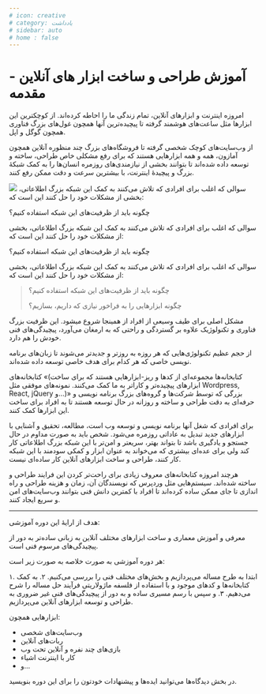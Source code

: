 ```yaml
---
# icon: creative
# category: یادداشت
# sidebar: auto
# home : false
---
```

# آموزش طراحی و ساخت ابزار های آنلاین - مقدمه
امروزه اینترنت و ابزارهای آنلاین، تمام زندگی ما را احاطه کرده‌اند. از کوچکترین این ابزارها مثل ساعت‌های هوشمند گرفته تا پیچیده‌ترین آنها همچون غول‌های بزرگ فناوری همچون گوگل و اپل.

از وب‌سایت‌های کوچک شخصی گرفته تا فروشگاه‌های بزرگ چند منظوره آنلاین همچون آمازون، همه و همه ابزارهایی هستند که برای رفع مشکلی خاص طراحی، ساخته و توسعه داده شده‌اند تا بتوانند بخشی از نیازمندی‌های روزمره انسان‌ها را به کمک شبکهٔ بزرگ و پیچیدهٔ اینترنت، با بیشترین سرعت و دقت ممکن رفع کنند.

<!-- more -->
![](/assets/images/etools-tuts/web-development.jpg)
سوالی که اغلب برای افرادی که تلاش می‌کنند به کمک این شبکه بزرگ اطلاعاتی، بخشی از مشکلات خود را حل کنند این است که:

چگونه باید از ظرفیت‌های این شبکه استفاده کنیم؟

سوالی که اغلب برای افرادی که تلاش می‌کنند به کمک این شبکه بزرگ اطلاعاتی، بخشی از مشکلات خود را حل کنند این است که:

چگونه باید از ظرفیت‌های این شبکه استفاده کنیم؟

سوالی که اغلب برای افرادی که تلاش می‌کنند به کمک این شبکه بزرگ اطلاعاتی، بخشی از مشکلات خود را حل کنند این است که:

> چگونه باید از ظرفیت‌های این شبکه استفاده کنیم؟
>
> چگونه ابزارهایی را به فراخور نیازی که داریم، بسازیم؟

مشکل اصلی برای طیف وسیعی از افراد از همینجا شروع میشود. این ظرفیت بزرگ فناوری و تکنولوژیک علاوه بر گستردگی و راحتی که به ارمغان می‌آورد، پیچیدگی‌های فنی خودش را هم دارد.

از حجم عظیم تکنولوژی‌هایی که هر روزه به روزتر و جدیدتر می‌شوند تا زبان‌های برنامه نویسی خاصی که هر کدام برای هدف خاصی توسعه داده شده‌اند.

 کتابخانه‌های «(کتابخانه‌ها مجموعه‌ای از کدها و ریز-ابزارهایی هستند که برای ساخت ابزارهای پیچیده‌تر و کاراتر  به ما کمک می‌کنند. نمونه‌های موفقی مثل Wordpress, React, jQuery و…)» بزرگی که توسط شرکت‌ها و گروه‌های بزرگ برنامه نویسی و حرفه‌ای به دقت طراحی و ساخته  و روزانه در حال توسعه هستند تا به افراد برای ساخت این ابزارها کمک کنند.

برای افرادی که شغل آنها برنامه نویسی و توسعه وب است، مطالعه، تحقیق و آشنایی با ابزارهای جدید تبدیل به عاداتی روزمره می‌شود. شخص باید به صورت مداوم در حال جستجو و یادگیری باشد تا بتواند بهتر، سریعتر و امن‌تر با این شبکه بزرگ اطلاعاتی کار کند ولی برای عده‌ای بیشتری که می‌خواند به عنوان ابزار و کمکی سودمند با این شبکه کار کنند، طراحی و ساخت ابزارهای آنلاین کار ساده‌ای نیست.

هرچند امروزه کتابخانه‌های معروف زیادی برای راحت‌تر کردن این فرایند طراحی و ساخته شده‌اند. سیستم‌هایی مثل وردپرس که نویسندگان آن، زمان و هزینه طراحی و راه اندازی تا جای ممکن ساده کرده‌اند تا افراد با کمترین دانش فنی بتوانند وب‌سایت‌های امن و سریع ایجاد کنند.

------

هدف از ارایهٔ این دوره آموزشی:  

معرفی و آموزش معماری و ساخت ابزارهای مختلف  آنلاین به زبانی ساده‌تر به دور از پیچیدگی‌های مرسوم فنی است.

هر دوره  آموزشی به صورت خلاصه به صورت زیر است:

۱. ابتدا به طرح مساله می‌پردازیم و بخش‌های مختلف فنی را بررسی می‌کنیم.
۲. به کمک کتابخانه‌ها و کدهای موجود  و با استفاده از فلسفه ماژولاریتی فرآیند حل مساله را شرح می‌دهیم.
۳. و سپس با رسم مسیری ساده و به دور از پیچیدگی‌های فنی غیر ضروری به طراحی و توسعه ابزارهای آنلاین می‌پردازیم.

ابزارهایی همچون:

- وب‌سایت‌های شخصی
- ربات‌های آنلاین
- بازی‌های چند نفره و آنلاین تحت وب
- کار با اینترنت اشیاء
- و… 

در بخش دیدگاه‌ها می‌توانید ایده‌ها و پیشنهادات خودتون را برای این دوره بنویسید.
